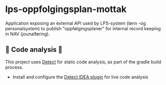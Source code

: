 # lps-oppfolgingsplan-mottak
Application exposing an external API used by LPS-system (lønn -og personalsystem) to publish
"oppfølgingsplaner" for internal record keeping in NAV (jounalføring).

## 🔎 Code analysis 🔎
This project uses [Detect](https://detekt.dev/) for static code analysis, as part of the gradle build process.
- Install and configure the [Detect IDEA plugin](https://plugins.jetbrains.com/plugin/10761-detekt) for live code analysis